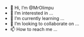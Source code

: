 - 👋 Hi, I’m @MrOlimpu
- 👀 I’m interested in ...
- 🌱 I’m currently learning ...
- 💞️ I’m looking to collaborate on ...
- 📫 How to reach me ...

<!---
MrOlimpu/MrOlimpu is a ✨ special ✨ repository because its `README.md` (this file) appears on your GitHub profile.
You can click the Preview link to take a look at your changes.
--->
